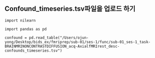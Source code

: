 ## Confound_timeseries.tsv파일을 업로드 하기

~~~python3
import nilearn

import pandas as pd

confound = pd.read_table("/Users/ojun-yong/Desktop/bids_ex/fmriprep/sub-01/ses-1/func/sub-01_ses-1_task-BRAINMRINONCONTRASTDIFFUSION_acq-AxialfMRIrest_desc-confounds_timeseries.tsv")
~~~
